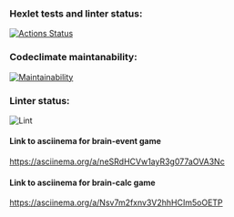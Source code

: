 ### Hexlet tests and linter status:

[![Actions Status](https://github.com/Oodmincheg/frontend-project-lvl1/workflows/hexlet-check/badge.svg)](https://github.com/Oodmincheg/frontend-project-lvl1/actions)

### Codeclimate maintanability:

[![Maintainability](https://api.codeclimate.com/v1/badges/a99a88d28ad37a79dbf6/maintainability)](https://codeclimate.com/github/codeclimate/codeclimate/maintainability)

### Linter status:

![Lint](https://github.com/Oodmincheg/frontend-project-lvl1/workflows/Lint/badge.svg?branch=main)


#### Link to asciinema for brain-event game
https://asciinema.org/a/neSRdHCVw1ayR3g077aOVA3Nc

#### Link to asciinema for brain-calc game
https://asciinema.org/a/Nsv7m2fxnv3V2hhHCIm5oOETP
